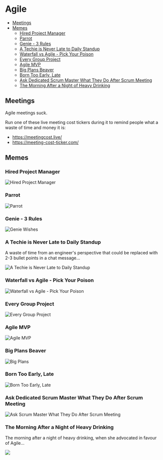 # Agile

<!-- INDEX_START -->

- [Meetings](#meetings)
- [Memes](#memes)
  - [Hired Project Manager](#hired-project-manager)
  - [Parrot](#parrot)
  - [Genie - 3 Rules](#genie---3-rules)
  - [A Techie is Never Late to Daily Standup](#a-techie-is-never-late-to-daily-standup)
  - [Waterfall vs Agile - Pick Your Poison](#waterfall-vs-agile---pick-your-poison)
  - [Every Group Project](#every-group-project)
  - [Agile MVP](#agile-mvp)
  - [Big Plans Beaver](#big-plans-beaver)
  - [Born Too Early, Late](#born-too-early-late)
  - [Ask Dedicated Scrum Master What They Do After Scrum Meeting](#ask-dedicated-scrum-master-what-they-do-after-scrum-meeting)
  - [The Morning After a Night of Heavy Drinking](#the-morning-after-a-night-of-heavy-drinking)

<!-- INDEX_END -->

## Meetings

Agile meetings suck.

Run one of these live meeting cost tickers during it to remind people what a waste of time and money it is:

- <https://meetingcost.live/>
- <https://meeting-cost-ticker.com/>

## Memes

### Hired Project Manager

![Hired Project Manager](images/hired_project_manager_20%25_time_in_meetings.jpg)

### Parrot

![Parrot](images/parrot_promoted_to_project_manager.jpeg)

### Genie - 3 Rules

![Genie Wishes](images/genie_3_rules_agile_ceremonies.jpeg)

### A Techie is Never Late to Daily Standup

A waste of time from an engineer's perspective that could be replaced with 2-3 bullet points in a chat message...

![A Techie is Never Late to Daily Standup](images/a_techie_is_never_late_to_daily_standup.jpeg)

### Waterfall vs Agile - Pick Your Poison

![Waterfall vs Agile - Pick Your Poison](images/waterfall_vs_agile_pick_your_poison.jpeg)

### Every Group Project

![Every Group Project](images/every_group_project.jpeg)

### Agile MVP

![Agile MVP](images/software_in_demo_agile_mvp.jpeg)

### Big Plans Beaver

![Big Plans](images/big_plans_for_app_another_pivot.jpeg)

### Born Too Early, Late

![Born Too Early, Late](images/born_too_early_late_agile.jpeg)

### Ask Dedicated Scrum Master What They Do After Scrum Meeting

![Ask Scrum Master What They Do After Scrum Meeting](images/ask_dedicated_scrum_master_what_they_do_after_scrum.jpeg)

### The Morning After a Night of Heavy Drinking

The morning after a night of heavy drinking, when she advocated in favour of Agile...

![](images/just_one_time_in_college.jpeg)
